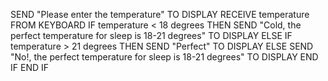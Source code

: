 SEND "Please enter the temperature" TO DISPLAY
RECEIVE temperature FROM KEYBOARD
IF temperature < 18 degrees THEN
SEND "Cold, the perfect temperature for sleep is 18-21 degrees" TO DISPLAY
ELSE
IF temperature > 21 degrees THEN
SEND "Perfect" TO DISPLAY
ELSE
SEND "No!, the perfect temperature for sleep is 18-21 degrees" TO DISPLAY
END IF
END IF
